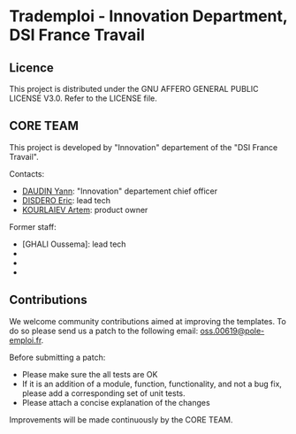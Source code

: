 # Trademploi - Innovation Department, DSI France Travail

## Licence

This project is distributed under the GNU AFFERO GENERAL PUBLIC LICENSE V3.0. Refer to the LICENSE file.

## CORE TEAM

This project is developed by "Innovation" departement of the "DSI France Travail".

Contacts:
- [DAUDIN Yann](mailto:yann.daudin@francetravail.fr): "Innovation" departement chief officer
- [DISDERO Eric](mailto:eric.disdero@francetravail.fr): lead tech
- [KOURLAIEV Artem](mailto:artem.kourlaiev-ext@francetravail.fr): product owner

Former staff:
- [GHALI Oussema]: lead tech
- [DUFOUR Jérôme]: architect
- [HEZAM Hamza Anis]: developer
- 
## Contributions

We welcome community contributions aimed at improving the templates. To do so please send us a patch to the following email: oss.00619@pole-emploi.fr.

Before submitting a patch:
- Please make sure the all tests are OK
- If it is an addition of a module, function, functionality, and not a bug fix, please add a corresponding set of unit tests.
- Please attach a concise explanation of the changes

Improvements will be made continuously by the CORE TEAM.
